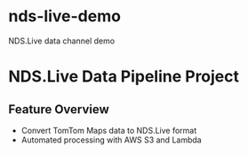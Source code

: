 # nds-live-demo
NDS.Live data channel demo
# NDS.Live Data Pipeline Project

## Feature Overview
- Convert TomTom Maps data to NDS.Live format
- Automated processing with AWS S3 and Lambda
